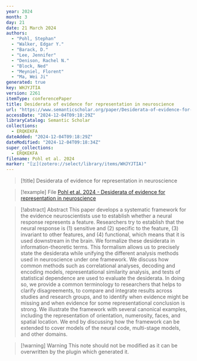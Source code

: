 ```yaml
---
year: 2024
month: 3
day: 21
date: 21 March 2024
authors:
  - "Pohl, Stephan"
  - "Walker, Edgar Y."
  - "Barack, D."
  - "Lee, Jennifer"
  - "Denison, Rachel N."
  - "Block, Ned"
  - "Meyniel, Florent"
  - "Ma, Wei Ji"
generated: true
key: WHJYJTIA
version: 2261
itemType: conferencePaper
title: Desiderata of evidence for representation in neuroscience
url: "https://www.semanticscholar.org/paper/Desiderata-of-evidence-for-representation-in-Pohl-Walker/a0f2d12a10f27993ad97a1351fa0bdb5056ef1dd"
accessDate: "2024-12-04T09:18:29Z"
libraryCatalog: Semantic Scholar
collections:
  - ERQKEKFA
dateAdded: "2024-12-04T09:18:29Z"
dateModified: "2024-12-04T09:18:34Z"
super_collections:
  - ERQKEKFA
filename: Pohl et al. 2024
marker: "[🇿](zotero://select/library/items/WHJYJTIA)"
---
```


> [!title] Desiderata of evidence for representation in neuroscience

> [!example] File
> [Pohl et al. 2024 - Desiderata of evidence for representation in neuroscience](/Papers/PDFs/Pohl%20et%20al.%202024%20-%20Desiderata%20of%20evidence%20for%20representation%20in%20neuroscience.pdf)

> [!abstract] Abstract
> This paper develops a systematic framework for the evidence neuroscientists use to establish whether a neural response represents a feature. Researchers try to establish that the neural response is (1) sensitive and (2) specific to the feature, (3) invariant to other features, and (4) functional, which means that it is used downstream in the brain. We formalize these desiderata in information-theoretic terms. This formalism allows us to precisely state the desiderata while unifying the different analysis methods used in neuroscience under one framework. We discuss how common methods such as correlational analyses, decoding and encoding models, representational similarity analysis, and tests of statistical dependence are used to evaluate the desiderata. In doing so, we provide a common terminology to researchers that helps to clarify disagreements, to compare and integrate results across studies and research groups, and to identify when evidence might be missing and when evidence for some representational conclusion is strong. We illustrate the framework with several canonical examples, including the representation of orientation, numerosity, faces, and spatial location. We end by discussing how the framework can be extended to cover models of the neural code, multi-stage models, and other domains.

>[!warning] Warning
> This note should not be modified as it can be overwritten by the plugin which generated it.

